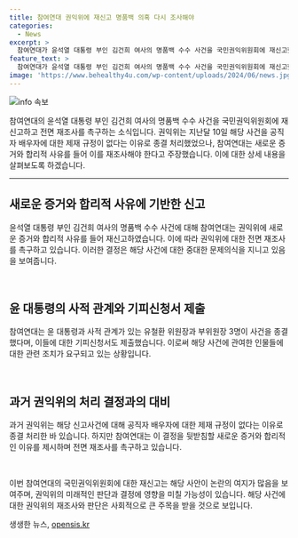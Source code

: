 ```yaml
---
title: 참여연대 권익위에 재신고 명품백 의혹 다시 조사해야
categories:
  - News
excerpt: >
  참여연대가 윤석열 대통령 부인 김건희 여사의 명품백 수수 사건을 국민권익위원회에 재신고했습니다. 오늘 기자회견을 열고 새로운 증거와 합리적 사유를 담아 전면 재조사를 촉구한다고 주장했으며, 목사가 여사에게 고급 주류와 책 등의 금품을 제공한 사실을 지적했습니다. 또한, 윤 대통령과 사적 관계가 있는 위원들에 대한 기피신청서도 제출했습니다. 앞서 권익위는 해당 사건을 종결 처리한 것으로 알려져 있습니다.
feature_text: >
  참여연대가 윤석열 대통령 부인 김건희 여사의 명품백 수수 사건을 국민권익위원회에 재신고했습니다. 오늘 기자회견을 열고 새로운 증거와 합리적 사유를 담아 전면 재조사를 촉구한다고 주장했으며, 목사가 여사에게 고급 주류와 책 등의 금품을 제공한 사실을 지적했습니다. 또한, 윤 대통령과 사적 관계가 있는 위원들에 대한 기피신청서도 제출했습니다. 앞서 권익위는 해당 사건을 종결 처리한 것으로 알려져 있습니다.
image: 'https://www.behealthy4u.com/wp-content/uploads/2024/06/news.jpg'
---
```


<p><img src="https://www.behealthy4u.com/wp-content/uploads/2024/06/news.jpg" alt="info 속보" /></p>

<p>참여연대의 윤석열 대통령 부인 김건희 여사의 명품백 수수 사건을 국민권익위원회에 재신고하고 전면 재조사를 촉구하는 소식입니다. 권익위는 지난달 10일 해당 사건을 공직자 배우자에 대한 제재 규정이 없다는 이유로 종결 처리했었으나, 참여연대는 새로운 증거와 합리적 사유를 들어 이를 재조사해야 한다고 주장했습니다. 이에 대한 상세 내용을 살펴보도록 하겠습니다. </p>

<hr />

<h2 data-ke-size="size26">새로운 증거와 합리적 사유에 기반한 신고</h2>

<p>윤석열 대통령 부인 김건희 여사의 명품백 수수 사건에 대해 참여연대는 권익위에 새로운 증거와 합리적 사유를 들어 재신고하였습니다. 이에 따라 권익위에 대한 전면 재조사를 촉구하고 있습니다. 이러한 결정은 해당 사건에 대한 중대한 문제의식을 지니고 있음을 보여줍니다.</p>

<p data-ke-size="size16">&nbsp;</p>

<h2 data-ke-size="size26">윤 대통령의 사적 관계와 기피신청서 제출</h2>

<p>참여연대는 윤 대통령과 사적 관계가 있는 유철환 위원장과 부위원장 3명이 사건을 종결했다며, 이들에 대한 기피신청서도 제출했습니다. 이로써 해당 사건에 관여한 인물들에 대한 관련 조치가 요구되고 있는 상황입니다.</p>

<p data-ke-size="size16">&nbsp;</p>

<h2 data-ke-size="size26">과거 권익위의 처리 결정과의 대비</h2>

<p>과거 권익위는 해당 신고사건에 대해 공직자 배우자에 대한 제재 규정이 없다는 이유로 종결 처리한 바 있습니다. 하지만 참여연대는 이 결정을 뒷받침할 새로운 증거와 합리적인 이유를 제시하며 전면 재조사를 촉구하고 있습니다.</p>

<p data-ke-size="size16">&nbsp;</p>

<p>이번 참여연대의 국민권익위원회에 대한 재신고는 해당 사안이 논란의 여지가 많음을 보여주며, 권익위의 미래적인 판단과 결정에 영향을 미칠 가능성이 있습니다. 해당 사건에 대한 권익위의 재조사와 판단은 사회적으로 큰 주목을 받을 것으로 보입니다.</p>
생생한 뉴스, <a href="https://opensis.kr" rel="dofollow">opensis.kr</a>


